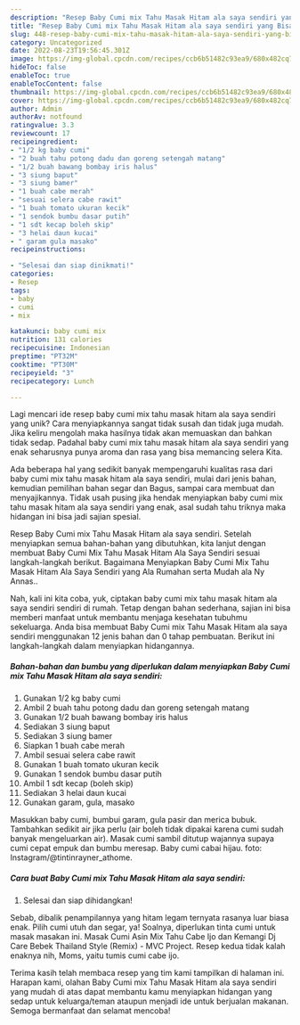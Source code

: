 ```yaml
---
description: "Resep Baby Cumi mix Tahu Masak Hitam ala saya sendiri yang Bisa Manjain Lidah"
title: "Resep Baby Cumi mix Tahu Masak Hitam ala saya sendiri yang Bisa Manjain Lidah"
slug: 448-resep-baby-cumi-mix-tahu-masak-hitam-ala-saya-sendiri-yang-bisa-manjain-lidah
category: Uncategorized
date: 2022-08-23T19:56:45.301Z
image: https://img-global.cpcdn.com/recipes/ccb6b51482c93ea9/680x482cq70/baby-cumi-mix-tahu-masak-hitam-ala-saya-sendiri-foto-resep-utama.jpg
hideToc: false
enableToc: true
enableTocContent: false
thumbnail: https://img-global.cpcdn.com/recipes/ccb6b51482c93ea9/680x482cq70/baby-cumi-mix-tahu-masak-hitam-ala-saya-sendiri-foto-resep-utama.jpg
cover: https://img-global.cpcdn.com/recipes/ccb6b51482c93ea9/680x482cq70/baby-cumi-mix-tahu-masak-hitam-ala-saya-sendiri-foto-resep-utama.jpg
author: Admin
authorAv: notfound
ratingvalue: 3.3
reviewcount: 17
recipeingredient:
- "1/2 kg baby cumi"
- "2 buah tahu potong dadu dan goreng setengah matang"
- "1/2 buah bawang bombay iris halus"
- "3 siung baput"
- "3 siung bamer"
- "1 buah cabe merah"
- "sesuai selera cabe rawit"
- "1 buah tomato ukuran kecik"
- "1 sendok bumbu dasar putih"
- "1 sdt kecap boleh skip"
- "3 helai daun kucai"
- " garam gula masako"
recipeinstructions:

- "Selesai dan siap dinikmati!"
categories:
- Resep
tags:
- baby
- cumi
- mix

katakunci: baby cumi mix 
nutrition: 131 calories
recipecuisine: Indonesian
preptime: "PT32M"
cooktime: "PT30M"
recipeyield: "3"
recipecategory: Lunch

---
```





Lagi mencari ide resep baby cumi mix tahu masak hitam ala saya sendiri yang unik? Cara menyiapkannya sangat tidak susah dan tidak juga mudah. Jika keliru mengolah maka hasilnya tidak akan memuaskan dan bahkan tidak sedap. Padahal baby cumi mix tahu masak hitam ala saya sendiri yang enak seharusnya punya aroma dan rasa yang bisa memancing selera Kita.





Ada beberapa hal yang sedikit banyak mempengaruhi kualitas rasa dari baby cumi mix tahu masak hitam ala saya sendiri, mulai dari jenis bahan, kemudian pemilihan bahan segar dan Bagus, sampai cara membuat dan menyajikannya. Tidak usah pusing jika hendak menyiapkan baby cumi mix tahu masak hitam ala saya sendiri yang enak,      asal sudah tahu triknya maka hidangan ini bisa jadi sajian spesial.














Resep Baby Cumi mix Tahu Masak Hitam ala saya sendiri. Setelah menyiapkan semua bahan-bahan yang dibutuhkan, kita lanjut dengan membuat Baby Cumi Mix Tahu Masak Hitam Ala Saya Sendiri sesuai langkah-langkah berikut. Bagaimana Menyiapkan Baby Cumi Mix Tahu Masak Hitam Ala Saya Sendiri yang Ala Rumahan serta Mudah ala Ny Annas..






Nah, kali ini kita coba, yuk, ciptakan baby cumi mix tahu masak hitam ala saya sendiri sendiri di rumah. Tetap dengan bahan sederhana, sajian ini bisa memberi manfaat untuk membantu menjaga kesehatan tubuhmu sekeluarga. Anda bisa membuat Baby Cumi mix Tahu Masak Hitam ala saya sendiri menggunakan 12 jenis bahan dan 0 tahap pembuatan. Berikut ini langkah-langkah dalam menyiapkan hidangannya.

<!--inarticleads1-->

##### Bahan-bahan dan bumbu yang diperlukan dalam menyiapkan Baby Cumi mix Tahu Masak Hitam ala saya sendiri:

1. Gunakan 1/2 kg baby cumi
1. Ambil 2 buah tahu potong dadu dan goreng setengah matang
1. Gunakan 1/2 buah bawang bombay iris halus
1. Sediakan 3 siung baput
1. Sediakan 3 siung bamer
1. Siapkan 1 buah cabe merah
1. Ambil sesuai selera cabe rawit
1. Gunakan 1 buah tomato ukuran kecik
1. Gunakan 1 sendok bumbu dasar putih
1. Ambil 1 sdt kecap (boleh skip)
1. Sediakan 3 helai daun kucai
1. Gunakan  garam, gula, masako


Masukkan baby cumi, bumbui garam, gula pasir dan merica bubuk. Tambahkan sedikit air jika perlu (air boleh tidak dipakai karena cumi sudah banyak mengeluarkan air). Masak cumi sambil ditutup wajannya supaya cumi cepat empuk dan bumbu meresap. Baby cumi cabai hijau. foto: Instagram/@tintinrayner_athome. 

<!--inarticleads2-->

##### Cara buat Baby Cumi mix Tahu Masak Hitam ala saya sendiri:


1. Selesai dan siap dihidangkan!

Sebab, dibalik penampilannya yang hitam legam ternyata rasanya luar biasa enak. Pilih cumi utuh dan segar, ya! Soalnya, diperlukan tinta cumi untuk masak masakan ini. Masak Cumi Asin Mix Tahu Cabe Ijo dan Kemangi Dj Care Bebek Thailand Style (Remix) - MVC Project. Resep kedua tidak kalah enaknya nih, Moms, yaitu tumis cumi cabe ijo. 

Terima kasih telah membaca resep yang tim kami tampilkan di halaman ini. Harapan kami, olahan Baby Cumi mix Tahu Masak Hitam ala saya sendiri yang mudah di atas dapat membantu kamu menyiapkan hidangan yang sedap untuk keluarga/teman ataupun menjadi ide untuk berjualan makanan. Semoga bermanfaat dan selamat mencoba!
